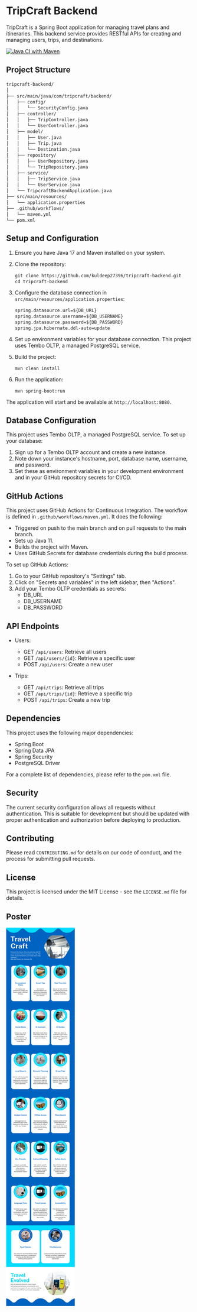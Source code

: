 # TripCraft Backend

TripCraft is a Spring Boot application for managing travel plans and itineraries. This backend service provides RESTful APIs for creating and managing users, trips, and destinations.

[![Java CI with Maven](https://github.com/kuldeep27396/tripcraft-backend/actions/workflows/maven.yml/badge.svg)](https://github.com/kuldeep27396/tripcraft-backend/actions/workflows/maven.yml)

## Project Structure

```
tripcraft-backend/
│
├── src/main/java/com/tripcraft/backend/
│   ├── config/
│   │   └── SecurityConfig.java
│   ├── controller/
│   │   ├── TripController.java
│   │   └── UserController.java
│   ├── model/
│   │   ├── User.java
│   │   ├── Trip.java
│   │   └── Destination.java
│   ├── repository/
│   │   ├── UserRepository.java
│   │   └── TripRepository.java
│   ├── service/
│   │   ├── TripService.java
│   │   └── UserService.java
│   └── TripcraftBackendApplication.java
├── src/main/resources/
│   └── application.properties
├── .github/workflows/
│   └── maven.yml
└── pom.xml
```

## Setup and Configuration

1. Ensure you have Java 17 and Maven installed on your system.

2. Clone the repository:
   ```
   git clone https://github.com/kuldeep27396/tripcraft-backend.git
   cd tripcraft-backend
   ```

3. Configure the database connection in `src/main/resources/application.properties`:
   ```
   spring.datasource.url=${DB_URL}
   spring.datasource.username=${DB_USERNAME}
   spring.datasource.password=${DB_PASSWORD}
   spring.jpa.hibernate.ddl-auto=update
   ```

4. Set up environment variables for your database connection. This project uses Tembo OLTP, a managed PostgreSQL service.

5. Build the project:
   ```
   mvn clean install
   ```

6. Run the application:
   ```
   mvn spring-boot:run
   ```

The application will start and be available at `http://localhost:8080`.

## Database Configuration

This project uses Tembo OLTP, a managed PostgreSQL service. To set up your database:

1. Sign up for a Tembo OLTP account and create a new instance.
2. Note down your instance's hostname, port, database name, username, and password.
3. Set these as environment variables in your development environment and in your GitHub repository secrets for CI/CD.

## GitHub Actions

This project uses GitHub Actions for Continuous Integration. The workflow is defined in `.github/workflows/maven.yml`. It does the following:

- Triggered on push to the main branch and on pull requests to the main branch.
- Sets up Java 11.
- Builds the project with Maven.
- Uses GitHub Secrets for database credentials during the build process.

To set up GitHub Actions:

1. Go to your GitHub repository's "Settings" tab.
2. Click on "Secrets and variables" in the left sidebar, then "Actions".
3. Add your Tembo OLTP credentials as secrets:
   - DB_URL
   - DB_USERNAME
   - DB_PASSWORD

## API Endpoints

- Users:
  - GET `/api/users`: Retrieve all users
  - GET `/api/users/{id}`: Retrieve a specific user
  - POST `/api/users`: Create a new user

- Trips:
  - GET `/api/trips`: Retrieve all trips
  - GET `/api/trips/{id}`: Retrieve a specific trip
  - POST `/api/trips`: Create a new trip

## Dependencies

This project uses the following major dependencies:

- Spring Boot
- Spring Data JPA
- Spring Security
- PostgreSQL Driver

For a complete list of dependencies, please refer to the `pom.xml` file.

## Security

The current security configuration allows all requests without authentication. This is suitable for development but should be updated with proper authentication and authorization before deploying to production.

## Contributing

Please read `CONTRIBUTING.md` for details on our code of conduct, and the process for submitting pull requests.

## License

This project is licensed under the MIT License - see the `LICENSE.md` file for details.

## Poster
![Smart Travel Poster](https://github.com/kuldeep27396/tripcraft-backend/blob/main/smart-travel_64972161.png?raw=true)
